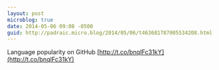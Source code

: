 ```yaml
---
layout: post
microblog: true
date: 2014-05-06 09:08 -0500
guid: http://padraic.micro.blog/2014/05/06/t463681787005534208.html
---
```

Language popularity on GitHub [http://t.co/bnqlFc31kY](http://t.co/bnqlFc31kY)
